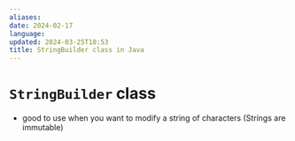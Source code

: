 ```yaml
---
aliases: 
date: 2024-02-17
language: 
updated: 2024-03-25T10:53
title: StringBuilder class in Java
---
```

# `StringBuilder` class
- good to use when you want to modify a string of characters (Strings are immutable)
